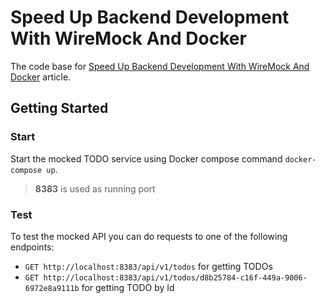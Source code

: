 # Speed Up Backend Development With WireMock And Docker

The code base for [Speed Up Backend Development With WireMock And Docker](https://medium.com/@georgeberar/speed-up-backend-development-with-wiremock-and-docker-5dc2eaadd9d9) article.

## Getting Started

### Start
Start the mocked TODO service using Docker compose command ``docker-compose up``.

> **8383** is used as running port

### Test
To test the mocked API you can do requests to one of the following endpoints:
- ``GET http://localhost:8383/api/v1/todos`` for getting TODOs
- ``GET http://localhost:8383/api/v1/todos/d8b25784-c16f-449a-9006-6972e8a9111b`` for getting TODO by Id
